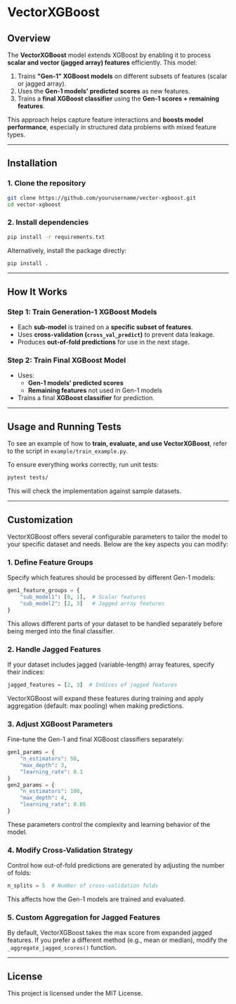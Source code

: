 # VectorXGBoost

## Overview
The **VectorXGBoost** model extends XGBoost by enabling it to process **scalar and vector (jagged array) features** efficiently. This model:
1. Trains **"Gen-1" XGBoost models** on different subsets of features (scalar or jagged array).
2. Uses the **Gen-1 models' predicted scores** as new features.
3. Trains a **final XGBoost classifier** using the **Gen-1 scores + remaining features**.

This approach helps capture feature interactions and **boosts model performance**, especially in structured data problems with mixed feature types.

---

## Installation
### 1. Clone the repository
```bash
git clone https://github.com/yourusername/vector-xgboost.git
cd vector-xgboost
```

### 2. Install dependencies
```bash
pip install -r requirements.txt
```

Alternatively, install the package directly:
```bash
pip install .
```

---

## How It Works
### Step 1: Train Generation-1 XGBoost Models
- Each **sub-model** is trained on a **specific subset of features**.
- Uses **cross-validation (`cross_val_predict`)** to prevent data leakage.
- Produces **out-of-fold predictions** for use in the next stage.

### Step 2: Train Final XGBoost Model
- Uses:
  - **Gen-1 models' predicted scores**
  - **Remaining features** not used in Gen-1 models
- Trains a final **XGBoost classifier** for prediction.

---

## Usage and Running Tests
To see an example of how to **train, evaluate, and use VectorXGBoost**, refer to the script in `example/train_example.py`.

To ensure everything works correctly, run unit tests:
```bash
pytest tests/
```

This will check the implementation against sample datasets.

---

## Customization
VectorXGBoost offers several configurable parameters to tailor the model to your specific dataset and needs. Below are the key aspects you can modify:

### 1. Define Feature Groups
Specify which features should be processed by different Gen-1 models:
```python
gen1_feature_groups = {
    "sub_model1": [0, 1],  # Scalar features
    "sub_model2": [2, 3]   # Jagged array features
}
```
This allows different parts of your dataset to be handled separately before being merged into the final classifier.

### 2. Handle Jagged Features
If your dataset includes jagged (variable-length) array features, specify their indices:
```python
jagged_features = [2, 3]  # Indices of jagged features
```
VectorXGBoost will expand these features during training and apply aggregation (default: max pooling) when making predictions.

### 3. Adjust XGBoost Parameters
Fine-tune the Gen-1 and final XGBoost classifiers separately:
```python
gen1_params = {
    "n_estimators": 50,
    "max_depth": 3,
    "learning_rate": 0.1
}
gen2_params = {
    "n_estimators": 100,
    "max_depth": 4,
    "learning_rate": 0.05
}
```
These parameters control the complexity and learning behavior of the model.

### 4. Modify Cross-Validation Strategy
Control how out-of-fold predictions are generated by adjusting the number of folds:
```python
n_splits = 5  # Number of cross-validation folds
```
This affects how the Gen-1 models are trained and evaluated.

### 5. Custom Aggregation for Jagged Features
By default, VectorXGBoost takes the max score from expanded jagged features. If you prefer a different method (e.g., mean or median), modify the `_aggregate_jagged_scores()` function.

---

## License
This project is licensed under the MIT License.